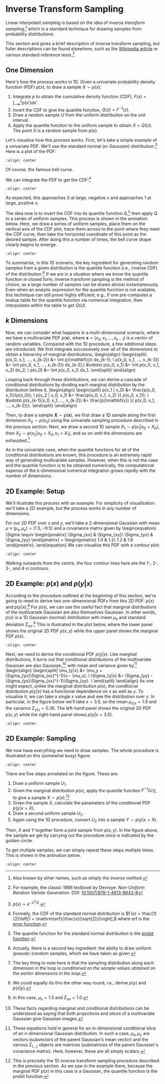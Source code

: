 # Inverse Transform Sampling

Linear interpolant sampling is based on the idea of  *inverse transform sampling*,[^invaka] which is a standard technique for drawing samples from probability distributions.

This section and gives a brief description of inverse transform sampling, but fuller descriptions can be found elsewhere, such as the [Wikipedia article](https://en.wikipedia.org/wiki/Inverse_transform_sampling)  or various standard reference texts.[^devroye]


## One Dimension

Here's how the process works in 1D. Given a univariate probability density function (PDF) $p(x)$, to draw a sample $X\sim p(x)$:
1. Integrate $p$ to obtain the cumulative density function (CDF), $F(x) = \int_{-\infty}^x p(x') dx'$.
2. Invert the CDF to give the quantile function, $Q(z) = F^{-1}(z)$.
3. Draw a random sample $U$ from the uniform distribution on the unit interval.
4. Apply the quantile function to the uniform sample to obtain $X = Q(U)$. The point $X$ is a random sample from $p(x)$.

Let's visualise how this process works. First, let's take a simple example of a univariate PDF. We'll use the standard normal (or *Gaussian*) distribution.[^1DGaussian] Here is a plot of the PDF:
```{figure} ../assets/1D_pdf.png
:align: center
```
Of course, the famous bell curve.

We can integrate the PDF to get the CDF:[^GaussianCDF]
```{figure} ../assets/1D_cdf.png
:align: center
```
As expected, this approaches 0 at large, negative $x$ and approaches 1 at large, positive $x$.

The idea now is to invert the CDF into its quantile function $Q$,[^probit] then apply $Q$ to a series of uniform samples. This process is shown in the animation below. Here, we draw a series of uniform samples, place them on the vertical axis of the CDF plot, trace them across to the point where they meet the CDF curve, then take the horizontal coordinate of this point as the desired sample. After doing this a number of times, the bell curve shape clearly begins to emerge.
```{figure} ../assets/1D_animation.gif
:align: center
```

To summarise, in this 1D scenario, the key ingredient for generating random samples from a given distribution is the quantile function (i.e., inverse CDF) of the distribution.[^uniform] If we are in a situation where we know the quantile function in closed form, inverse transform sampling is the method of choice, as a large number of samples can be drawn almost instantaneously. Even when an analytic expression for the quantile function is not available, this technique can still prove highly efficient, e.g., if one pre-computes a lookup table for the quantile function via numerical integration, then interpolates within the table to get $Q(U)$.


## $k$ Dimensions

Now, we can consider what happens in a multi-dimensional scenario, where we have a multivariate PDF $p(\mathbf{x})$, where $\mathbf{x}=(x_0, x_1, ..., x_{k-1})$ is a vector of random variables. Compared with the 1D procedure, a few additional steps are introduced. We first integrate successively over all of the dimensions to obtain a hierarchy of marginal distributions,
\begin{align}
\begin{split}
   p(x_0, x_1, ..., x_{k-2}) &= \int p(\mathbf{x}) dx_{k-1}; \\
   p(x_0, x_1, ..., x_{k-3}) &= \int p(x_0, x_1, ..., x_{k-2}) dx_{k-2};\\
   &\vdots\\
   p(x_0, x_1) &= \int p(x_0, x_1, x_2) dx_2; \\
   p(x_0) &= \int p(x_0, x_1) dx_1.
\end{split}
\end{align}

Looping back through these distributions, we can derive a cascade of conditional distributions by dividing each marginal distribution by the distribution before it,
\begin{align}
\begin{split}
   p(x_1 | x_0) &=  \frac{p(x_0, x_1)}{p(x_0)}; \\
   p(x_2 | x_0, x_1) &=  \frac{p(x_0, x_1, x_2) }{ p(x_0, x_1)}; \\
   &\vdots\\
   p(x_{k-1}|x_0, x_1, ..., x_{k-2}) &= \frac{p(\mathbf{x}) }{ p(x_0, x_1, ..., x_{k-2})}.
\end{split}
\end{align}

Then, to draw a sample $\mathbf{X}\sim p(\mathbf{x})$, we first draw a 1D sample along the first dimension $X_0 \sim p(x_0)$ using the univariate sampling procedure described in the previous section. Next, we draw a second 1D sample $X_1 \sim p(x_1 | x_0=X_0)$, then $X_2 \sim p(x_2 | x_0=X_0, x_1=X_1)$, and so on until the dimensions are exhausted.[^dimdep] 

As in the univariate case, when the quantile functions for all of the conditional distributions are known, this procedure is an extremely rapid way of generating multivariate samples. However, when this is not the case and the quantile function is to be obtained numerically, the computational expense of the $k$-dimensional numerical integration grows rapidly with the number of dimensions.


## 2D Example: Setup

We'll illustrate this process with an example. For simplicity of visualisation we'll take a 2D example, but the process works in any number of dimensions.

For our 2D PDF over $x$ and $y$, we'll take a 2-dimensional Gaussian with mean $\mu \equiv (\mu_x, \mu_y) = (1.5, -0.5)$ and a covariance matrix given by
\begin{equation}
   \Sigma \equiv
      \begin{pmatrix}
      \Sigma_{xx} & \Sigma_{xy}\\
      \Sigma_{yx} & \Sigma_{yy}
      \end{pmatrix} =
      \begin{pmatrix}
      1.0 & 1.2\\
      1.2 & 1.8
      \end{pmatrix}.
\end{equation}
We can visualise this PDF with a contour plot:
```{figure} ../assets/2D_pdf.png
:align: center
```
Walking outwards from the centre, the four contour lines here are the 1-, 2-, 3-, and 4-$\sigma$ contours.


## 2D Example: $p(x)$ and $p(y|x)$

According to the procedure outlined at the beginning of this section, we're going to need to derive two one-dimensional PDFs from this 2D PDF: $p(x)$ and $p(y|x)$.[^axswap] For $p(x)$, we can use the useful fact that marginal distributions of the multivariate Gaussian are also themselves Gaussian. In other words, $p(x)$ is a 1D Gaussian (normal) distribution with mean $\mu_x$ and standard deviation $\Sigma_{xx}$.[^marginalparams] This is illustrated in the plot below, where the lower panel shows the original 2D PDF $p(x, y)$ while the upper panel shows the marginal PDF $p(x)$.

```{figure} ../assets/2D_marginal.png
:align: center
```

Next, we need to derive the conditional PDF $p(y | x)$. Like marginal distributions, it turns out that conditional distributions of the multivariate Gaussian are also Gaussian,[^projections] with mean and variance given by[^matrixeqs]
\begin{align}
\begin{split}
   \mu_{y|x} &=  \mu_y + \Sigma_{yx}\Sigma_{xx}^{-1}(x - \mu_x); \\
   \Sigma_{y|x} &=  \Sigma_{yy} - \Sigma_{yx}\Sigma_{xx}^{-1}\Sigma_{xy}. \\
\end{split}
\end{align}
As one might expect, unlike the marginal distribution $p(x)$, the conditional distribution $p(y|x)$ has a functional dependence on $x$ as well as $y$. To visualise it, we can take a single $x$ value and see the distribution over $y$. In particular, in the figure below we'll take $x=3.5$, so the mean $\mu_{y|x}=1.9$ and the variance $\Sigma_{y|x}=0.36$. The left-hand panel shows the original 2D PDF $p(x, y)$ while the right-hand panel shows $p(y | x=3.5)$. 

```{figure} ../assets/2D_conditional.png
:align: center
```

## 2D Example: Sampling

We now have everything we need to draw samples. The whole procedure is illustrated on this (somewhat busy) figure:

```{figure} ../assets/2D_sampling.png
:align: center
```

There are five steps annotated on the figure. These are:
1. Draw a uniform sample $U_1$.
2. Given the marginal distribution $p(x)$, apply the quantile function $F^{-1}(U_1)$, to give a sample $X\sim p(x)$.[^step2]
3. Given the sample $X$, calculate the parameters of the conditional PDF $p(y | x=X)$.
4. Draw a second uniform sample $U_2$.
5. Again using the 1D procedure, convert $U_2$ into a sample $Y\sim p(y|x=X)$.

Then, $X$ and $Y$ together form a joint sample from $p(x, y)$. In the figure above, the sample we get by carrying out the procedure once is indicated by the golden circle. 

To get multiple samples, we can simply repeat these steps multiple times. This is shown in the animation below.

```{figure} ../assets/2D_animation.gif
:align: center
```

[^invaka]: Also known by other names, such as simply the *inverse method*.
[^devroye]: For example, the classic 1986 textbook by Devroye: *Non-Uniform Random Variate Generation*. DOI: [10.1007/978-1-4613-8643-8](https://doi.org/10.1007/978-1-4613-8643-8)
[^1DGaussian]: $p(x) \propto e^{-x^2/2}$.
[^GaussianCDF]: Formally, the CDF of the standard normal distribution is $F(x) = \frac{1}{2}\left[1 + \mathrm{erf}(\frac{x}{\sqrt{2}})\right],$ where $\mathrm{erf}$ is the [error function](https://en.wikipedia.org/wiki/Error_function).
[^probit]: The quantile function for the standard normal distribution is the [probit function](https://en.wikipedia.org/wiki/Probit).
[^uniform]: Actually, there is a second key ingredient: the ability to draw uniform (pseudo-)random samples, which we have taken as given.
[^dimdep]: The key thing to note here is that the sampling distribution along each dimension in the loop is *conditioned on the sample values obtained on the earlier dimensions in the loop*.
[^axswap]: We could equally do this the other way round, i.e., derive $p(y)$ and $p(x | y)$.
[^marginalparams]: In this case, $\mu_x=1.5$ and $\Sigma_{xx}=1.0$.
[^projections]: These facts regarding marginal and conditional distributions can be understood as saying that both *projections* and *slices* of a multivariate Gaussian give Gaussian images.
[^matrixeqs]: These equations hold in general for an $m$-dimensional conditional slice of an $n$-dimensional Gaussian distribution. In such a case, $\mu_x, \mu_y$ are vectors (subvectors of the parent Gaussian's mean vector) and the various $\Sigma_{(...)}$ objects are matrices (submatrices of the parent Gaussian's covariance matrix). Here, however, these are all simply scalars.
[^step2]: This is precisely the 1D inverse transform sampling procedure described in the previous section. As we saw in the example there, because the marginal PDF $p(x)$ in this case is a Gaussian, the quantile function is the probit function.

